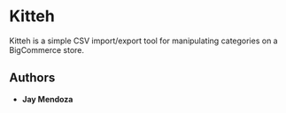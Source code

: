 # Kitteh

Kitteh is a simple CSV import/export tool for manipulating categories on a BigCommerce store.

## Authors

* **Jay Mendoza**
